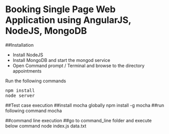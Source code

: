 # Booking Single Page Web Application using AngularJS, NodeJS, MongoDB

##Installation
* Install NodeJS
* Install MongoDB and start the mongod service
* Open Command prompt / Terminal and browse to the directory appointments

Run the following commands
<pre>
npm install 
node server
</pre>

##Test case execution
##install mocha globally
npm install -g mocha
##run following command
mocha

##command line execution
##go to command_line folder and execute below command
node index.js data.txt

